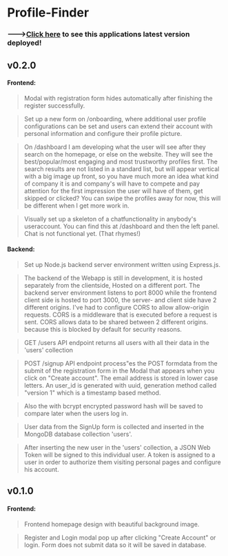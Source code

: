 # Profile-Finder

### --->[Click here](https://profile-finder-beryl.vercel.app/) to see this applications latest version deployed!

## v0.2.0

#### Frontend:

> Modal with registration form hides automatically after finishing the register successfully.

> Set up a new form on /onboarding, where additional user profile configurations can be set and users can extend their account with personal information and configure their profile picture.

> On /dashboard I am developing what the user will see after they search on the homepage, or else on the website. They will see the best/popular/most engaging and most trustworthy profiles first. The search results are not listed in a standard list, but will appear vertical with a big image up front, so you have much more an idea what kind of company it is and company's will have to compete and pay attention for the first impression the user will have of them, get skipped or clicked? You can swipe the profiles away for now, this will be different when I get more work in.

> Visually set up a skeleton of a chatfunctionality in anybody's useraccount. You can find this at /dashboard and then the left panel. Chat is not functional yet. (That rhymes!)

#### Backend:

> Set up Node.js backend server environment written using Express.js.

> The backend of the Webapp is still in development, it is hosted separately from the clientside, Hosted on a different port. The backend server environment listens to port 8000 while the frontend client side is hosted to port 3000, the server- and client side have 2 different origins. I've had to configure CORS to allow allow-origin requests. CORS is a middleware that is executed before a request is sent. CORS allows data to be shared between 2 different origins. because this is blocked by default for security reasons.

> GET /users API endpoint returns all users with all their data in the 'users' collection

> POST /signup API endpoint process"es the POST formdata from the submit of the registration form in the Modal that appears when you click on "Create account". The email address is stored in lower case letters. An user_id is generated with uuid, generation method called "version 1" which is a timestamp based method.

> Also the with bcrypt encrypted password hash will be saved to compare later when the users log in.

> User data from the SignUp form is collected and inserted in the MongoDB database collection 'users'.

> After inserting the new user in the 'users' collection, a JSON Web Token will be signed to this individual user. A token is assigned to a user in order to authorize them visiting personal pages and configure his account.

## v0.1.0

#### Frontend:

> Frontend homepage design with beautiful background image.

> Register and Login modal pop up after clicking "Create Account" or login. Form does not submit data so it will be saved in database.

>
